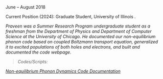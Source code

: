 June – August 2018

Current Position (2024): Graduate Student, University of Illinois <a href="https://www.linkedin.com/in/praveen-balaji-407b1a134/"><i class="fa-brands fa-linkedin-in"></a>. 

Praveen was a Summer Research Program undergraduate student as a freshman from the Department of Physics and Department of Computer Science at the University of Chicago. He documented our non-equilibrium phonon code based on coupled Boltzmann transport equation, generalized it to excited populations of both holes and electrons, and built and documented the code webpage.  

> Codes/Scripts: 

<a href="https://pierretdarancet.github.io/NEPhononDynamics/">Non-equilibrium Phonon Dynamics Code Documentation</a>
